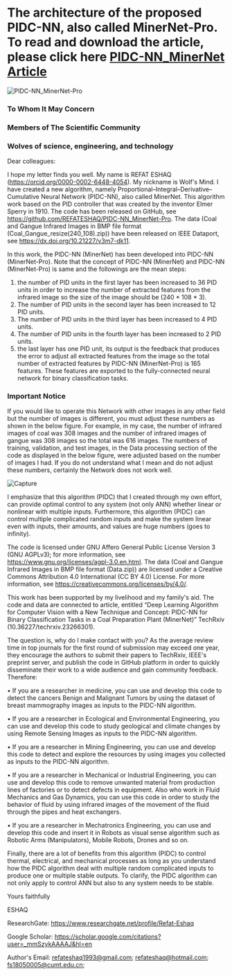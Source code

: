 # The architecture of the proposed PIDC-NN, also called MinerNet-Pro. To read and download the article, please click here [PIDC-NN_MinerNet Article](https://doi.org/10.36227/techrxiv.23266301.v2)
![PIDC-NN_MinerNet-Pro](https://github.com/REFATESHAQ/PIDC-NN_MinerNet-Pro/assets/48349737/5a7f0902-913c-44ea-91d8-fe09e072e0dc)

### To Whom It May Concern
                                                 
### Members of The Scientific Community
                                              
### Wolves of science, engineering, and technology
                                       
Dear colleagues:

I hope my letter finds you well. My name is REFAT ESHAQ (https://orcid.org/0000-0002-6448-4054).  My nickname is Wolf's Mind. I have created a new algorithm, namely Proportional–Integral–Derivative–Cumulative Neural Network (PIDC-NN), also called MinerNet. This algorithm work based on the PID controller that was created by the inventor Elmer Sperry in 1910. The code has been released on GitHub, see https://github.com/REFATESHAQ/PIDC-NN_MinerNet-Pro. The data (Coal and Gangue Infrared Images in BMP file format (Coal_Gangue_resize(240_108).zip)) have been released on IEEE Dataport, see https://dx.doi.org/10.21227/v3m7-dk11. 

In this work, the PIDC-NN (MinerNet) has been developed into PIDC-NN (MinerNet-Pro). Note that  the concept of PIDC-NN (MinerNet)  and PIDC-NN (MinerNet-Pro) is same and the followings are the mean steps:
1) the number of PID units in the first layer has been increased to 36 PID units in order to increase the number of extracted features from the infrared image so the size of the image should be (240 * 108 * 3).
2)  The number of PID units in the second layer has been increased to 12 PID units.
3)  The number of PID units in the third layer has been increased to 4 PID units.
4)  The number of PID units in the fourth layer has been increased to 2 PID units.
5) the last layer has one PID unit, its output is the feedback that produces the error to adjust all extracted features from the image so the total number of extracted features by PIDC-NN (MinerNet-Pro) is 165 features. These features are exported to the fully-connected neural network for binary classification tasks.

### Important Notice

If you would like to operate this Network with other images in any other field but the number of images is different, you must adjust these numbers as shown in the below figure. For example, in my case, the number of infrared images of coal was 308 images and the number of infrared images of gangue was 308 images so the total was 616 images. The numbers of training, validation, and test images,  in the Data processing section of the code as displayed in the below figure,  were adjusted based on the number of images I had. If you do not understand what I mean and do not adjust these numbers, certainly the Network does not work well.

![Capture](https://github.com/REFATESHAQ/PIDC-NN_MinerNet-Pro/assets/48349737/ccfb5032-ba1d-4e79-be9c-2c1812aef1f7)

I emphasize that this algorithm (PIDC) that I created through my own effort, can provide optimal control to any system (not only ANN) whether linear or nonlinear with multiple inputs. Furthermore, this algorithm (PIDC) can control multiple complicated random inputs and make the system linear even with inputs, their amounts, and values are huge numbers (goes to infinity).     

The code is licensed under GNU Affero General Public License Version 3 (GNU AGPLv3); for more information, see https://www.gnu.org/licenses/agpl-3.0.en.html. The data (Coal and Gangue Infrared Images in BMP file format (Data.zip)) are licensed under a Creative Commons Attribution 4.0 International (CC BY 4.0) License. For more information, see https://creativecommons.org/licenses/by/4.0/. 

This work has been supported by my livelihood and my family's aid. The code and data are connected to article, entitled “Deep Learning Algorithm for Computer Vision with a New Technique and Concept: PIDC-NN for Binary Classification Tasks in a Coal Preparation Plant (MinerNet)” TechRxiv (10.36227/techrxiv.23266301). 

The question is, why do I make contact with you? 
As the average review time in top journals for the first round of submission may exceed one year, they encourage the authors to submit their papers to TechRxiv, IEEE's preprint server, and publish the code in GitHub platform in order to quickly disseminate their work to a wide audience and gain community feedback. Therefore: 

•	If you are a researcher in medicine, you can use and develop this code to detect the cancers Benign and Malignant Tumors by using the dataset of breast mammography images as inputs to the PIDC-NN algorithm.

•	If you are a researcher in Ecological and Environmental Engineering, you can use and develop this code to study geological and climate changes by using Remote Sensing Images as inputs to the PIDC-NN algorithm.

•	If you are a researcher in Mining Engineering,   you can use and develop this code to detect and explore the resources by using images you collected as inputs to the PIDC-NN algorithm.

•	If you are a researcher in Mechanical or Industrial Engineering, you can use and develop this code to remove unwanted material from production lines of factories or to detect defects in equipment. Also who work in Fluid Mechanics and Gas Dynamics, you can use this code in order to study the behavior of fluid by using infrared images of the movement of the fluid through the pipes and heat exchangers.

•	If you are a researcher in Mechatronics Engineering, you can use and develop this code and insert it in Robots as visual sense algorithm such as Robotic Arms (Manipulators), Mobile Robots, Drones and so on. 

Finally, there are a lot of benefits from this algorithm (PIDC) to control thermal, electrical, and mechanical processes as long as you understand how the PIDC algorithm deal with multiple random complicated inputs to produce one or multiple stable outputs. To clarify, the PIDC algorithm can not only apply to control ANN but also to any system needs to be stable.

Yours faithfully

ESHAQ

ResearchGate: https://www.researchgate.net/profile/Refat-Eshaq

Google Scholar: https://scholar.google.com/citations?user=_mmSzykAAAAJ&hl=en

Author's Email: refateshaq1993@gmail.com;  refateshaq@hotmail.com;  fs18050005@cumt.edu.cn;


